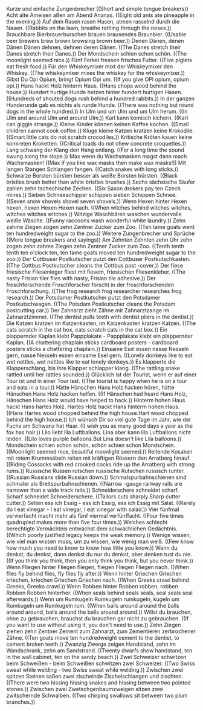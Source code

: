 Kurze und einfache Zungenbrecher ((Short and simple tongue breakers))
Acht alte Ameisen aßen am Abend Ananas. ((Eight old ants ate pineapple in the evening.))
Auf dem Rasen rasen Hasen, atmen rasselnd durch die Nasen. ((Rabbits on the lawn, breathe rattling through the noses.))
Brauchbare Bierbrauerburschen brauen brausendes Braunbier. ((Usable beer brewers brew brown browsing brown beer.))
Denen Dänen, denen Dänen Dänen dehnen, dehnen deren Dänen. ((The Danes stretch their Danes stretch their Danes.))
Der Mondschein schien schon schön. ((The moonlight seemed nice.))
Fünf Ferkel fressen frisches Futter. ((Five piglets eat fresh food.))
Für den Whiskeymixer mixt der Whiskeymixer den Whiskey. ((The whiskeymixer mixes the whiskey for the whiskeymixer.))
Gibst Du Opi Opium, bringt Opium Opi um. ((If you give OPI opium, opium opi.))
Hans hackt Holz hinterm Haus. ((Hans chops wood behind the house.))
Hundert hurtige Hunde hetzen hinter hundert hurtigen Hasen. ((Hundreds of shouted dogs rush behind a hundred rabbits.))
In der ganzen Hunderunde gab es nichts als runde Hunde. ((There was nothing but round dogs in the whole hundred.))
In Ulm und um Ulm und um Ulm herum. ((In Ulm and around Ulm and around Ulm.))
Karl kann komisch kichern. ((Karl can giggle strange.))
Kleine Kinder können keinen Kaffee kochen. ((Small children cannot cook coffee.))
Kluge kleine Katzen kratzen keine Krokodile. ((Smart little cats do not scratch crocodiles.))
Kritische Kröten kauen keine konkreten Kroketten. ((Critical toads do not chew concrete croquettes.))
Lang schwang der Klang den Hang entlang. ((For a long time the sound swung along the slope.))
Max wenn du Wachsmasken magst dann mach Wachsmasken! ((Max if you like wax masks then make wax masks!))
Mit langen Stangen Schlangen fangen. ((Catch snakes with long sticks.))
Schwarze Borsten bürsten besser als weiße Borsten bürsten. ((Black bristles brush better than white bristles brushes.))
Sechs sächsische Säufer zahlen zehn tschechische Zechen. ((Six Saxon drokers pay ten Czech mines.))
Sieben Schneeschipper schippen sieben Schippen Schnee. ((Seven snow shovels shovel seven shovels.))
Wenn Hexen hinter Hexen hexen, hexen Hexen Hexen nach. ((When witches behind witches witches, witches witches witches.))
Witzige Waschbären waschen wundervolle weiße Wäsche. ((Funny raccoons wash wonderful white laundry.))
Zehn zahme Ziegen zogen zehn Zentner Zucker zum Zoo. ((Ten tame goats went ten hundredweight sugar to the zoo.))
Weitere Zungenbrecher und Sprüche ((More tongue breakers and sayings))
Am Zehnten Zehnten zehn Uhr zehn zogen zehn zahme Ziegen zehn Zentner Zucker zum Zoo. ((Tenth tenth tenth ten o'clock ten, ten tame goats moved ten hundredweight sugar to the zoo.))
Der Cottbuser Postkutscher putzt den Cottbuser Postkutschkasten. ((The Cottbus Postkutscher cleans the Cottbus post -cover.))
Der fiese friesische Fliesenleger fliest mit fiesem, friesischen Fliesenkleber. ((The nasty Frisian tiler flies with nasty, Frisian tile adhesive.))
Der froschforschende Froschforscher forscht in der froschforschenden Froschforschung. ((The frog research frog researcher researches frog research.))
Der Potsdamer Postkutscher putzt den Potsdamer Postkutschwagen. ((The Potsdam Postkutscher cleans the Potsdam postcutting car.))
Der Zahnarzt zieht Zähne mit Zahnarztzange im Zahnarztzimmer. ((The dentist pulls teeth with dentist pliers in the dentist.))
Die Katzen kratzen im Katzenkasten, im Katzenkasten kratzen Katzen. ((The cats scratch in the cat box, cats scratch cats in the cat box.))
Ein plappernder Kaplan klebt Pappplakate - Pappplakate klebt ein plappernder Kaplan. ((A chattering chaplain sticks cardboard posters - cardboard posters sticks a chattering chaplain.))
Einsame Esel essen nasse Nesseln gern, nasse Nesseln essen einsame Esel gern. ((Lonely donkeys like to eat wet nettles, wet nettles like to eat lonely donkeys.))
Es klapperte die Klapperschlang, bis ihre Klapper schlapper klang. ((The rattling snake rattled until her rattles sounded.))
Glücklich ist der Tourist, wenn er auf einer Tour ist und in einer Tour isst. ((The tourist is happy when he is on a tour and eats in a tour.))
Hätte Hänschen Hans Holz hacken hören, hätte Hänschen Hans Holz hacken helfen. ((If Hänschen had heard Hans Holz, Hänschen Hans Holz would have helped to hack.))
Hinterm hohen Haus hackt Hans hartes Holz. Hartes Holz hackt Hans hinterm hohen Haus. ((Hans Hartes wood chopped behind the high house.Hart wood chopped behind the high house.))
Ich wünsch Dir so viel gute Tage im Jahr, wie der Fuchs am Schwanz hat Haar. ((I wish you as many good days a year as the fox has hair.))
Lilo liebt lila Luftballons. Lina aber kann lila Luftballons nicht leiden. ((Lilo loves purple balloons.But Lina doesn't like Lila balloons.))
Mondschein schien schon schön, schön schien schon Mondschein. ((Moonlight seemed nice, beautiful moonlight seemed.))
Reitende Kosaken mit rotem Krummsäbeln reiten mit kräftigen Rössern den Arratberg hinauf. ((Riding Cossacks with red crooked cocks ride up the Arratberg with strong rums.))
Russische Russen rutschen russische Rutschen russisch runter. ((Russian Russians slide Russian down.))
Schmalspurbahnschienen sind schmaler als Breitspurbahnschienen. ((Narrow -gauge railway rails are narrower than a wide track rails.))
Schneiderschere schneidet scharf. Scharf schneidet Schneiderschere. ((Tailors cuts sharply.Sharp cutter cutter.))
Selten ess ich Essig - ess ich Essig, ess ich Essig mit Salat. ((Rarely do I eat vinegar - I eat vinegar, I eat vinegar with salad.))
Vier fünfmal vervierfacht macht mehr als fünf viermal verfünffacht. ((Four five times quadrupled makes more than five four times.))
Welches schlecht berechtigte Vermächtnis entwächst dem schwächlichen Gedächtnis. ((Which poorly justified legacy keeps the weak memory.))
Wenige wissen, wie viel man wissen muss, um zu wissen, wie wenig man weiß. ((Few know how much you need to know to know how little you know.))
Wenn du denkst, du denkst, dann denkst du nur du denkst, aber denken tust du nie. ((If you think you think, then you only think you think, but you never think.))
Wenn Fliegen hinter Fliegen fliegen, fliegen Fliegen Fliegen nach. ((When flies fly behind flies, fly flies fly after.))
Wenn hinter Griechen Griechen kriechen, kriechen Griechen Griechen nach. ((When Greeks crawl behind Greeks, Greeks crawl.))
Wenn Robben hinter Robben robben, robben Robben Robben hinterher. ((When seals behind seals seals, seal seals seal afterwards.))
Wenn um Rumkugeln Rumkugeln rumkugeln, kugeln um Rumkugeln um Rumkugeln rum. ((When balls around around the balls around around, balls around the balls around around.))
Willst du brauchen, ohne zu gebrauchen, brauchst du brauchen gar nicht zu gebrauchen. ((If you want to use without using it, you don't need to use.))
Zehn Ziegen ziehen zehn Zentner Zement zum Zahnarzt, zum Zementieren zerbrochener Zähne. ((Ten goats move ten hundredweight cement to the dentist, to cement broken teeth.))
Zwanzig Zwerge zeigen Handstand, zehn im Wandschrank, zehn am Sandstrand. ((Twenty dwarfs show handstand, ten in the wall cabinet, ten on the sandy beach.))
Zwei Schweizer schwitzen beim Schweißen - beim Schweißen schwitzen zwei Schweizer. ((Two Swiss sweat while welding - two Swiss sweat while welding.))
Zwischen zwei spitzen Steinen saßen zwei zischelnde Zischelschlangen und zischten. ((There were two hissing hissing snakes and hissing between two pointed stones.))
Zwischen zwei Zwetschgenbaumzweigen sitzen zwei zwitschernde Schwalben. ((Two chirping swallows sit between two plum branches.))
